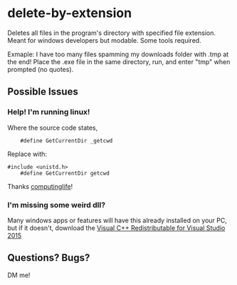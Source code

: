 # delete-by-extension
Deletes all files in the program's directory with specified file extension. Meant for windows developers but modable. Some tools required.

Exmaple: I have too many files spamming my downloads folder with .tmp at the end! Place the .exe file in the same directory, run, and enter "tmp" when prompted (no quotes).

## Possible Issues
### Help! I'm running linux!
Where the source code states, 
```#include <direct.h>
    #define GetCurrentDir _getcwd
```
Replace with:
```
#include <unistd.h>
    #define GetCurrentDir getcwd
```
Thanks [computinglife](https://stackoverflow.com/users/17224/computinglife)!

### I'm missing some weird dll?
Many windows apps or features will have this already installed on your PC, but if it doesn't, download the [Visual C++ Redistributable for Visual Studio 2015](https://www.microsoft.com/en-us/download/details.aspx?id=48145)

## Questions? Bugs?
DM me!
